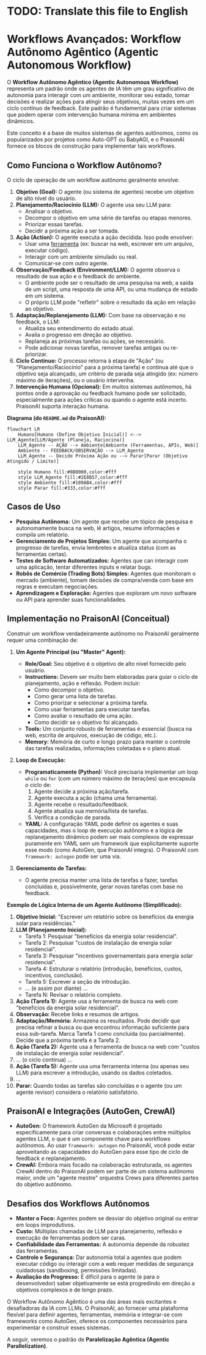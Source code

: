 # TODO: Translate this file to English

# Workflows Avançados: Workflow Autônomo Agêntico (Agentic Autonomous Workflow)

O **Workflow Autônomo Agêntico (Agentic Autonomous Workflow)** representa um padrão onde os agentes de IA têm um grau significativo de autonomia para interagir com um ambiente, monitorar seu estado, tomar decisões e realizar ações para atingir seus objetivos, muitas vezes em um ciclo contínuo de feedback. Este padrão é fundamental para criar sistemas que podem operar com intervenção humana mínima em ambientes dinâmicos.

Este conceito é a base de muitos sistemas de agentes autônomos, como os popularizados por projetos como Auto-GPT ou BabyAGI, e o PraisonAI fornece os blocos de construção para implementar tais workflows.

## Como Funciona o Workflow Autônomo?

O ciclo de operação de um workflow autônomo geralmente envolve:

1.  **Objetivo (Goal):** O agente (ou sistema de agentes) recebe um objetivo de alto nível do usuário.
2.  **Planejamento/Raciocínio (LLM):** O agente usa seu LLM para:
    *   Analisar o objetivo.
    *   Decompor o objetivo em uma série de tarefas ou etapas menores.
    *   Priorizar essas tarefas.
    *   Decidir a próxima ação a ser tomada.
3.  **Ação (Action):** O agente executa a ação decidida. Isso pode envolver:
    *   Usar uma [ferramenta](./../02_conceitos_fundamentais/04_ferramentas.md) (ex: buscar na web, escrever em um arquivo, executar código).
    *   Interagir com um ambiente simulado ou real.
    *   Comunicar-se com outro agente.
4.  **Observação/Feedback (Environment/LLM):** O agente observa o resultado de sua ação e o feedback do ambiente.
    *   O ambiente pode ser o resultado de uma pesquisa na web, a saída de um script, uma resposta de uma API, ou uma mudança de estado em um sistema.
    *   O próprio LLM pode "refletir" sobre o resultado da ação em relação ao objetivo.
5.  **Adaptação/Replanejamento (LLM):** Com base na observação e no feedback, o LLM:
    *   Atualiza seu entendimento do estado atual.
    *   Avalia o progresso em direção ao objetivo.
    *   Replaneja as próximas tarefas ou ações, se necessário.
    *   Pode adicionar novas tarefas, remover tarefas antigas ou re-priorizar.
6.  **Ciclo Contínuo:** O processo retorna à etapa de "Ação" (ou "Planejamento/Raciocínio" para a próxima tarefa) e continua até que o objetivo seja alcançado, um critério de parada seja atingido (ex: número máximo de iterações), ou o usuário intervenha.
7.  **Intervenção Humana (Opcional):** Em muitos sistemas autônomos, há pontos onde a aprovação ou feedback humano pode ser solicitado, especialmente para ações críticas ou quando o agente está incerto. PraisonAI suporta interação humana.

**Diagrama (do `README.md` do PraisonAI):**
```mermaid
flowchart LR
    Humano[Humano (Define Objetivo Inicial)] <--> LLM_Agente[LLM/Agente (Planeja, Raciocina)]
    LLM_Agente -- AÇÃO --> Ambiente[Ambiente (Ferramentas, APIs, Web)]
    Ambiente -- FEEDBACK/OBSERVAÇÃO --> LLM_Agente
    LLM_Agente -- Decide Próxima Ação ou --> Parar[Parar (Objetivo Atingido / Limite)]

    style Humano fill:#8B0000,color:#fff
    style LLM_Agente fill:#2E8B57,color:#fff
    style Ambiente fill:#189AB4,color:#fff
    style Parar fill:#333,color:#fff
```

## Casos de Uso

*   **Pesquisa Autônoma:** Um agente que recebe um tópico de pesquisa e autonomamente busca na web, lê artigos, resume informações e compila um relatório.
*   **Gerenciamento de Projetos Simples:** Um agente que acompanha o progresso de tarefas, envia lembretes e atualiza status (com as ferramentas certas).
*   **Testes de Software Automatizados:** Agentes que can interagir com uma aplicação, tentar diferentes inputs e relatar bugs.
*   **Robôs de Comércio (Trading Bots) Simples:** Agentes que monitoram o mercado (ambiente), tomam decisões de compra/venda com base em regras e executam negociações.
*   **Aprendizagem e Exploração:** Agentes que exploram um novo software ou API para aprender suas funcionalidades.

## Implementação no PraisonAI (Conceitual)

Construir um workflow verdadeiramente autônomo no PraisonAI geralmente requer uma combinação de:

1.  **Um Agente Principal (ou "Master" Agent):**
    *   **Role/Goal:** Seu objetivo é o objetivo de alto nível fornecido pelo usuário.
    *   **Instructions:** Devem ser muito bem elaboradas para guiar o ciclo de planejamento, ação e reflexão. Podem incluir:
        *   Como decompor o objetivo.
        *   Como gerar uma lista de tarefas.
        *   Como priorizar e selecionar a próxima tarefa.
        *   Como usar ferramentas para executar tarefas.
        *   Como avaliar o resultado de uma ação.
        *   Como decidir se o objetivo foi alcançado.
    *   **Tools:** Um conjunto robusto de ferramentas é essencial (busca na web, escrita de arquivos, execução de código, etc.).
    *   **Memory:** Memória de curto e longo prazo para manter o controle das tarefas realizadas, informações coletadas e o plano atual.

2.  **Loop de Execução:**
    *   **Programaticamente (Python):** Você precisaria implementar um loop `while` ou `for` (com um número máximo de iterações) que encapsula o ciclo de:
        1.  Agente decide a próxima ação/tarefa.
        2.  Agente executa a ação (chama uma ferramenta).
        3.  Agente recebe o resultado/feedback.
        4.  Agente atualiza sua memória/lista de tarefas.
        5.  Verifica a condição de parada.
    *   **YAML:** A configuração YAML pode definir os agentes e suas capacidades, mas o loop de execução autônomo e a lógica de replanejamento dinâmico podem ser mais complexos de expressar puramente em YAML sem um framework que explicitamente suporte esse modo (como AutoGen, que PraisonAI integra). O PraisonAI com `framework: autogen` pode ser uma via.

3.  **Gerenciamento de Tarefas:**
    *   O agente precisa manter uma lista de tarefas a fazer, tarefas concluídas e, possivelmente, gerar novas tarefas com base no feedback.

**Exemplo de Lógica Interna de um Agente Autônomo (Simplificado):**

1.  **Objetivo Inicial:** "Escrever um relatório sobre os benefícios da energia solar para residências."
2.  **LLM (Planejamento Inicial):**
    *   Tarefa 1: Pesquisar "benefícios da energia solar residencial".
    *   Tarefa 2: Pesquisar "custos de instalação de energia solar residencial".
    *   Tarefa 3: Pesquisar "incentivos governamentais para energia solar residencial".
    *   Tarefa 4: Estruturar o relatório (introdução, benefícios, custos, incentivos, conclusão).
    *   Tarefa 5: Escrever a seção de introdução.
    *   ... (e assim por diante) ...
    *   Tarefa N: Revisar o relatório completo.
3.  **Ação (Tarefa 1):** Agente usa a ferramenta de busca na web com "benefícios da energia solar residencial".
4.  **Observação:** Recebe links e resumos de artigos.
5.  **Adaptação/Memória:** Armazena os resultados. Pode decidir que precisa refinar a busca ou que encontrou informação suficiente para essa sub-tarefa. Marca Tarefa 1 como concluída (ou parcialmente). Decide que a próxima tarefa é a Tarefa 2.
6.  **Ação (Tarefa 2):** Agente usa a ferramenta de busca na web com "custos de instalação de energia solar residencial".
7.  ... (o ciclo continua) ...
8.  **Ação (Tarefa 5):** Agente usa uma ferramenta interna (ou apenas seu LLM) para escrever a introdução, usando os dados coletados.
9.  ...
10. **Parar:** Quando todas as tarefas são concluídas e o agente (ou um agente revisor) considera o relatório satisfatório.

## PraisonAI e Integrações (AutoGen, CrewAI)

*   **AutoGen:** O framework AutoGen da Microsoft é projetado especificamente para criar conversas e colaborações entre múltiplos agentes LLM, o que é um componente chave para workflows autônomos. Ao usar `framework: autogen` no PraisonAI, você pode estar aproveitando as capacidades do AutoGen para esse tipo de ciclo de feedback e replanejamento.
*   **CrewAI:** Embora mais focado na colaboração estruturada, os agentes CrewAI dentro do PraisonAI podem ser parte de um sistema autônomo maior, onde um "agente mestre" orquestra Crews para diferentes partes do objetivo autônomo.

## Desafios dos Workflows Autônomos

*   **Manter o Foco:** Agentes podem se desviar do objetivo original ou entrar em loops improdutivos.
*   **Custo:** Múltiplas chamadas de LLM para planejamento, reflexão e execução de ferramentas podem ser caras.
*   **Confiabilidade das Ferramentas:** A autonomia depende da robustez das ferramentas.
*   **Controle e Segurança:** Dar autonomia total a agentes que podem executar código ou interagir com a web requer medidas de segurança cuidadosas (sandboxing, permissões limitadas).
*   **Avaliação do Progresso:** É difícil para o agente (e para o desenvolvedor) saber objetivamente se está progredindo em direção a objetivos complexos e de longo prazo.

O Workflow Autônomo Agêntico é uma das áreas mais excitantes e desafiadoras da IA com LLMs. O PraisonAI, ao fornecer uma plataforma flexível para definir agentes, ferramentas, memória e integrar-se com frameworks como AutoGen, oferece os componentes necessários para experimentar e construir esses sistemas.

A seguir, veremos o padrão de **Paralelização Agêntica (Agentic Parallelization)**.
